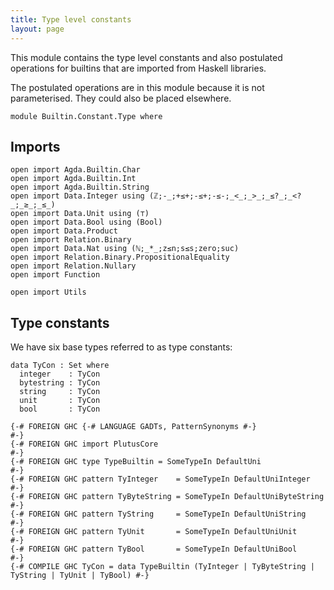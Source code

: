 ```yaml
---
title: Type level constants
layout: page
---
```


This module contains the type level constants and also postulated
operations for builtins that are imported from Haskell libraries.

The postulated operations are in this module because it is not
parameterised. They could also be placed elsewhere.

```
module Builtin.Constant.Type where
```

## Imports

```
open import Agda.Builtin.Char
open import Agda.Builtin.Int
open import Agda.Builtin.String
open import Data.Integer using (ℤ;-_;+≤+;-≤+;-≤-;_<_;_>_;_≤?_;_<?_;_≥_;_≤_)
open import Data.Unit using (⊤)
open import Data.Bool using (Bool)
open import Data.Product
open import Relation.Binary
open import Data.Nat using (ℕ;_*_;z≤n;s≤s;zero;suc)
open import Relation.Binary.PropositionalEquality
open import Relation.Nullary
open import Function

open import Utils
```

## Type constants

We have six base types referred to as type constants:

```
data TyCon : Set where
  integer    : TyCon
  bytestring : TyCon
  string     : TyCon
  unit       : TyCon
  bool       : TyCon

{-# FOREIGN GHC {-# LANGUAGE GADTs, PatternSynonyms #-}                #-}
{-# FOREIGN GHC import PlutusCore                                      #-}
{-# FOREIGN GHC type TypeBuiltin = SomeTypeIn DefaultUni               #-}
{-# FOREIGN GHC pattern TyInteger    = SomeTypeIn DefaultUniInteger    #-}
{-# FOREIGN GHC pattern TyByteString = SomeTypeIn DefaultUniByteString #-}
{-# FOREIGN GHC pattern TyString     = SomeTypeIn DefaultUniString     #-}
{-# FOREIGN GHC pattern TyUnit       = SomeTypeIn DefaultUniUnit       #-}
{-# FOREIGN GHC pattern TyBool       = SomeTypeIn DefaultUniBool       #-}
{-# COMPILE GHC TyCon = data TypeBuiltin (TyInteger | TyByteString | TyString | TyUnit | TyBool) #-}
```
